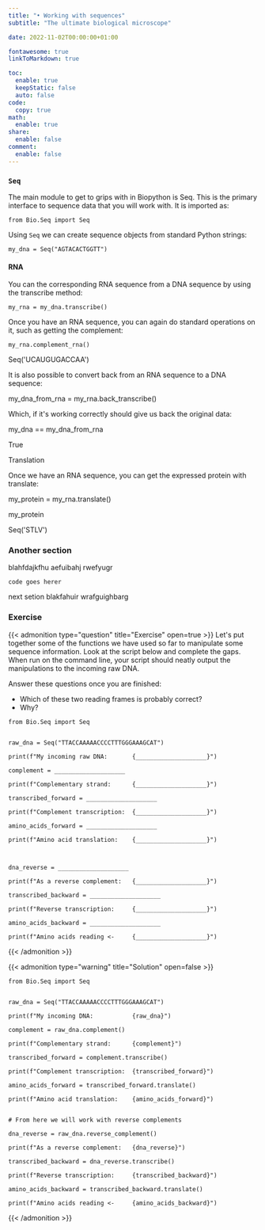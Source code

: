 ```yaml
---
title: "• Working with sequences"
subtitle: "The ultimate biological microscope"

date: 2022-11-02T00:00:00+01:00

fontawesome: true
linkToMarkdown: true

toc:
  enable: true
  keepStatic: false
  auto: false
code:
  copy: true
math:
  enable: true
share:
  enable: false
comment:
  enable: false
---
```



### `Seq`

The main module to get to grips with in Biopython is Seq. This is the primary interface to sequence data that you will work with. It is imported as:

```
from Bio.Seq import Seq
```

Using `Seq` we can create sequence objects from standard Python strings:

```
my_dna = Seq("AGTACACTGGTT")
```

#### RNA

You can the corresponding RNA sequence from a DNA sequence by using the transcribe method:

```
my_rna = my_dna.transcribe()
```

Once you have an RNA sequence, you can again do standard operations on it, such as getting the complement:

```
my_rna.complement_rna()
```

Seq('UCAUGUGACCAA')

It is also possible to convert back from an RNA sequence to a DNA sequence:

my_dna_from_rna = my_rna.back_transcribe()

Which, if it's working correctly should give us back the original data:

my_dna == my_dna_from_rna

True

Translation

Once we have an RNA sequence, you can get the expressed protein with translate:

my_protein = my_rna.translate()

my_protein

Seq('STLV')




### Another section
blahfdajkfhu aefuibahj rwefyugr

```
code goes herer
```
next setion blakfahuir wrafguighbarg

### Exercise
{{< admonition type="question" title="Exercise" open=true >}}
Let's put together some of the functions we have used so far to manipulate some sequence information. Look at the script below and complete the gaps. When run on the command line, your script should neatly output the manipulations to the incoming raw DNA.

Answer these questions once you are finished:
- Which of these two reading frames is probably correct?
- Why?


```
from Bio.Seq import Seq


raw_dna = Seq("TTACCAAAAACCCCTTTGGGAAAGCAT")

print(f"My incoming raw DNA:       {____________________}")

complement = ____________________

print(f"Complementary strand:      {____________________}")

transcribed_forward = ____________________

print(f"Complement transcription:  {____________________}")

amino_acids_forward = ____________________

print(f"Amino acid translation:    {____________________}")



dna_reverse = ____________________

print(f"As a reverse complement:   {____________________}")

transcribed_backward = ____________________

print(f"Reverse transcription:     {____________________}")

amino_acids_backward = ____________________

print(f"Amino acids reading <-     {____________________}")
```
{{< /admonition >}}

{{< admonition type="warning" title="Solution" open=false >}}
```
from Bio.Seq import Seq


raw_dna = Seq("TTACCAAAAACCCCTTTGGGAAAGCAT")

print(f"My incoming DNA:           {raw_dna}")

complement = raw_dna.complement()

print(f"Complementary strand:      {complement}")

transcribed_forward = complement.transcribe()

print(f"Complement transcription:  {transcribed_forward}")

amino_acids_forward = transcribed_forward.translate()

print(f"Amino acid translation:    {amino_acids_forward}")


# From here we will work with reverse complements

dna_reverse = raw_dna.reverse_complement()

print(f"As a reverse complement:   {dna_reverse}")

transcribed_backward = dna_reverse.transcribe()

print(f"Reverse transcription:     {transcribed_backward}")

amino_acids_backward = transcribed_backward.translate()

print(f"Amino acids reading <-     {amino_acids_backward}")
```
{{< /admonition >}}

